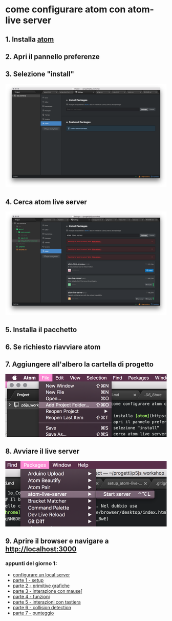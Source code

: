 # come configurare atom con atom-live server

## 1. Installa [atom](https://atom.io/)

## 2. Apri il pannello preferenze

## 3. Selezione "install"

![](https://raw.githubusercontent.com/lorenzoromagnoli/p5js_workshop/master/giorno1/tutorialIMG/install_package.png)

## 4. Cerca atom live server

![](https://raw.githubusercontent.com/lorenzoromagnoli/p5js_workshop/master/giorno1/tutorialIMG/install_live_server.png)

## 5. Installa il pacchetto

## 6. Se richiesto riavviare atom

## 7. Aggiungere all'albero la cartella di progetto

![](https://raw.githubusercontent.com/lorenzoromagnoli/p5js_workshop/master/giorno1/tutorialIMG/add_project_folder.png)

## 8. Avviare il live server

![](https://raw.githubusercontent.com/lorenzoromagnoli/p5js_workshop/master/giorno1/tutorialIMG/start_server.png)

## 9. Aprire il browser e navigare a [http://localhost:3000](http://localhost:3000)

### appunti del giorno 1:
- [configurare un local server](https://lorenzoromagnoli.github.io/p5js_workshop/giorno1/setup_atom-live-server.html)
- [parte 1 - setup ](https://lorenzoromagnoli.github.io/p5js_workshop/giorno1/parte1-setup.html)
- [parte 2 - primitive grafiche](https://lorenzoromagnoli.github.io/p5js_workshop/giorno1/parte2-primitive-grafiche.html)
- [parte 3 - interazione con mause](https://lorenzoromagnoli.github.io/p5js_workshop/giorno1/parte3-interazioni_col_mouse.html)[
- [parte 4 - funzioni](https://lorenzoromagnoli.github.io/p5js_workshop/giorno1/parte4-funzioni.html)
- [parte 5 - interazioni con tastiera](https://lorenzoromagnoli.github.io/p5js_workshop/giorno1/parte5-interazioni-con-tastiera.html)
- [parte 6 - collision detection](https://lorenzoromagnoli.github.io/p5js_workshop/giorno1/parte6-collision-detection.html)
- [parte 7 - punteggio](punteggio)
